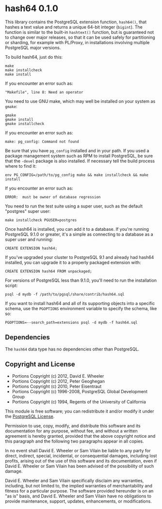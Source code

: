 hash64 0.1.0
============

This library contains the PostgreSQL extension function, `hash64()`, that
hashes a text value and returns a unique 64-bit integer (`bigint`). The
function is similar to the built-in `hashtext()` function, but is guaranteed
not to change over major releases, so that it can be used safely for
partitioning or sharding, for example with PL/Proxy, in installations
involving multiple PostgreSQL major versions.

To build hash64, just do this:

    make
    make installcheck
    make install

If you encounter an error such as:

    "Makefile", line 8: Need an operator

You need to use GNU make, which may well be installed on your system as
`gmake`:

    gmake
    gmake install
    gmake installcheck

If you encounter an error such as:

    make: pg_config: Command not found

Be sure that you have `pg_config` installed and in your path. If you used a
package management system such as RPM to install PostgreSQL, be sure that the
`-devel` package is also installed. If necessary tell the build process where
to find it:

    env PG_CONFIG=/path/to/pg_config make && make installcheck && make install

If you encounter an error such as:

    ERROR:  must be owner of database regression

You need to run the test suite using a super user, such as the default
"postgres" super user:

    make installcheck PGUSER=postgres

Once hash64 is installed, you can add it to a database. If you're running
PostgreSQL 9.1.0 or greater, it's a simple as connecting to a database as a
super user and running:

    CREATE EXTENSION hash64;

If you've upgraded your cluster to PostgreSQL 9.1 and already had hash64
installed, you can upgrade it to a properly packaged extension with:

    CREATE EXTENSION hash64 FROM unpackaged;

For versions of PostgreSQL less than 9.1.0, you'll need to run the
installation script:

    psql -d mydb -f /path/to/pgsql/share/contrib/hash64.sql

If you want to install hash64 and all of its supporting objects into a
specific schema, use the `PGOPTIONS` environment variable to specify the
schema, like so:

    PGOPTIONS=--search_path=extensions psql -d mydb -f hash64.sql

Dependencies
------------
The `hash64` data type has no dependencies other than PostgreSQL.

Copyright and License
---------------------

* Portions Copyright (c) 2012, David E. Wheeler
* Portions Copyright (c) 2012, Peter Geoghegan
* Portions Copyright (c) 2010, Peter Eisentraut
* Portions Copyright (c) 1996-2008, PostgreSQL Global Development Group
* Portions Copyright (c) 1994, Regents of the University of California

This module is free software; you can redistribute it and/or modify it under
the [PostgreSQL License](http://www.opensource.org/licenses/postgresql).

Permission to use, copy, modify, and distribute this software and its
documentation for any purpose, without fee, and without a written agreement is
hereby granted, provided that the above copyright notice and this paragraph
and the following two paragraphs appear in all copies.

In no event shall David E. Wheeler or Sam Vilain be liable to any party for
direct, indirect, special, incidental, or consequential damages, including
lost profits, arising out of the use of this software and its documentation,
even if David E. Wheeler or Sam Vilain has been advised of the possibility of
such damage.

David E. Wheeler and Sam Vilain specifically disclaim any warranties,
including, but not limited to, the implied warranties of merchantability and
fitness for a particular purpose. The software provided hereunder is on an "as
is" basis, and David E. Wheeler and Sam Vilain have no obligations to provide
maintenance, support, updates, enhancements, or modifications.
